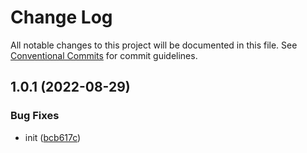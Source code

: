 # Change Log

All notable changes to this project will be documented in this file.
See [Conventional Commits](https://conventionalcommits.org) for commit guidelines.

## 1.0.1 (2022-08-29)


### Bug Fixes

* init ([bcb617c](https://github.com/codsen/codsen/commit/bcb617c313a4a00e8dfadb8b8297dd5905c22e72))
